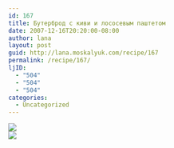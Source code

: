 ```yaml
---
id: 167
title: Бутерброд с киви и лососевым паштетом
date: 2007-12-16T20:20:00-08:00
author: lana
layout: post
guid: http://lana.moskalyuk.com/recipe/167
permalink: /recipe/167/
ljID:
  - "504"
  - "504"
  - "504"
categories:
  - Uncategorized
---
```

![](http://farm3.static.flickr.com/2167/2116396171_cbb64a8c5b.jpg?v=0)  
![](http://farm3.static.flickr.com/2186/2117176416_6d2b421d19.jpg?v=0)